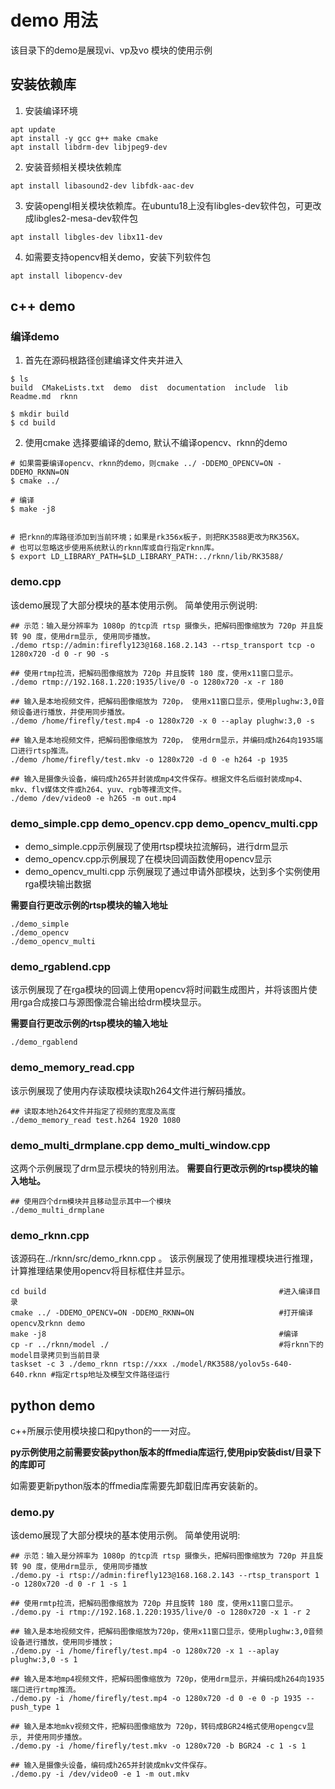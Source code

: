 # demo 用法
该目录下的demo是展现vi、vp及vo 模块的使用示例

## 安装依赖库
1. 安装编译环境

```
apt update
apt install -y gcc g++ make cmake
apt install libdrm-dev libjpeg9-dev
```
2. 安装音频相关模块依赖库

```
apt install libasound2-dev libfdk-aac-dev
```
3. 安装opengl相关模块依赖库。在ubuntu18上没有libgles-dev软件包，可更改成libgles2-mesa-dev软件包

```
apt install libgles-dev libx11-dev
```
4. 如需要支持opencv相关demo，安装下列软件包

```
apt install libopencv-dev
```

## c++ demo

### 编译demo

1. 首先在源码根路径创建编译文件夹并进入

```
$ ls
build  CMakeLists.txt  demo  dist  documentation  include  lib  Readme.md  rknn

$ mkdir build
$ cd build
```

2. 使用cmake 选择要编译的demo, 默认不编译opencv、rknn的demo

```
# 如果需要编译opencv、rknn的demo，则cmake ../ -DDEMO_OPENCV=ON -DDEMO_RKNN=ON
$ cmake ../

# 编译
$ make -j8


# 把rknn的库路径添加到当前环境；如果是rk356x板子，则把RK3588更改为RK356X。
# 也可以忽略这步使用系统默认的rknn库或自行指定rknn库。
$ export LD_LIBRARY_PATH=$LD_LIBRARY_PATH:../rknn/lib/RK3588/

```
### demo.cpp
该demo展现了大部分模块的基本使用示例。
简单使用示例说明:

```
## 示范：输入是分辨率为 1080p 的tcp流 rtsp 摄像头，把解码图像缩放为 720p 并且旋转 90 度，使用drm显示, 使用同步播放。
./demo rtsp://admin:firefly123@168.168.2.143 --rtsp_transport tcp -o 1280x720 -d 0 -r 90 -s 

## 使用rtmp拉流，把解码图像缩放为 720p 并且旋转 180 度，使用x11窗口显示。
./demo rtmp://192.168.1.220:1935/live/0 -o 1280x720 -x -r 180

## 输入是本地视频文件，把解码图像缩放为 720p， 使用x11窗口显示，使用plughw:3,0音频设备进行播放，并使用同步播放。
./demo /home/firefly/test.mp4 -o 1280x720 -x 0 --aplay plughw:3,0 -s

## 输入是本地视频文件，把解码图像缩放为 720p， 使用drm显示，并编码成h264向1935端口进行rtsp推流。
./demo /home/firefly/test.mkv -o 1280x720 -d 0 -e h264 -p 1935

## 输入是摄像头设备，编码成h265并封装成mp4文件保存。根据文件名后缀封装成mp4、mkv、flv媒体文件或h264、yuv、rgb等裸流文件。
./demo /dev/video0 -e h265 -m out.mp4
```

### demo_simple.cpp demo_opencv.cpp demo_opencv_multi.cpp
- demo_simple.cpp示例展现了使用rtsp模块拉流解码，进行drm显示
- demo_opencv.cpp示例展现了在模块回调函数使用opencv显示
- demo_opencv_multi.cpp 示例展现了通过申请外部模块，达到多个实例使用rga模块输出数据

**需要自行更改示例的rtsp模块的输入地址**

```
./demo_simple
./demo_opencv
./demo_opencv_multi
```

### demo_rgablend.cpp

该示例展现了在rga模块的回调上使用opencv将时间戳生成图片，并将该图片使用rga合成接口与源图像混合输出给drm模块显示。

**需要自行更改示例的rtsp模块的输入地址**

```
./demo_rgablend
```

### demo_memory_read.cpp
该示例展现了使用内存读取模块读取h264文件进行解码播放。

```
## 读取本地h264文件并指定了视频的宽度及高度
./demo_memory_read test.h264 1920 1080
```

### demo_multi_drmplane.cpp demo_multi_window.cpp
这两个示例展现了drm显示模块的特别用法。
**需要自行更改示例的rtsp模块的输入地址。**

```
## 使用四个drm模块并且移动显示其中一个模块
./demo_multi_drmplane
```

### demo_rknn.cpp
该源码在../rknn/src/demo_rknn.cpp 。
该示例展现了使用推理模块进行推理，计算推理结果使用opencv将目标框住并显示。

```
cd build 													#进入编译目录
cmake ../ -DDEMO_OPENCV=ON -DDEMO_RKNN=ON 					#打开编译opencv及rknn demo
make -j8 													#编译
cp -r ../rknn/model ./ 										#将rknn下的model目录拷贝到当前目录
taskset -c 3 ./demo_rknn rtsp://xxx ./model/RK3588/yolov5s-640-640.rknn #指定rtsp地址及模型文件路径运行

```


## python demo
c++所展示使用模块接口和python的一一对应。

**py示例使用之前需要安装python版本的ffmedia库运行,使用pip安装dist/目录下的库即可**

如需要更新python版本的ffmedia库需要先卸载旧库再安装新的。
### demo.py
该demo展现了大部分模块的基本使用示例。
简单使用说明:

```
## 示范：输入是分辨率为 1080p 的tcp流 rtsp 摄像头，把解码图像缩放为 720p 并且旋转 90 度，使用drm显示, 使用同步播放
./demo.py -i rtsp://admin:firefly123@168.168.2.143 --rtsp_transport 1 -o 1280x720 -d 0 -r 1 -s 1

## 使用rmtp拉流，把解码图像缩放为 720p 并且旋转 180 度，使用x11窗口显示。
./demo.py -i rtmp://192.168.1.220:1935/live/0 -o 1280x720 -x 1 -r 2

## 输入是本地视频文件，把解码图像缩放为720p，使用x11窗口显示，使用plughw:3,0音频设备进行播放，使用同步播放；
./demo.py -i /home/firefly/test.mp4 -o 1280x720 -x 1 --aplay plughw:3,0 -s 1

## 输入是本地mp4视频文件，把解码图像缩放为 720p，使用drm显示，并编码成h264向1935端口进行rtmp推流。
./demo.py -i /home/firefly/test.mp4 -o 1280x720 -d 0 -e 0 -p 1935 --push_type 1

## 输入是本地mkv视频文件，把解码图像缩放为 720p，转码成BGR24格式使用opengcv显示, 并使用同步播放。
./demo.py -i /home/firefly/test.mkv -o 1280x720 -b BGR24 -c 1 -s 1

## 输入是摄像头设备，编码成h265并封装成mkv文件保存。
./demo.py -i /dev/video0 -e 1 -m out.mkv
```
